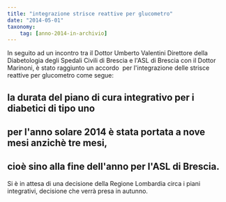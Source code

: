 ```yaml
---
title: "integrazione strisce reattive per glucometro"
date: "2014-05-01"
taxonomy: 
    tag: [anno-2014-in-archivio]
---
```


In seguito ad un incontro tra il Dottor Umberto Valentini Direttore della Diabetologia degli Spedali Civili di Brescia e l'ASL di Brescia con il Dottor Marinoni, è stato raggiunto un accordo  per l'integrazione delle strisce reattive per glucometro come segue:

## la durata del piano di cura integrativo per i diabetici di tipo uno  

## per l'anno solare 2014 è stata portata a nove mesi anzichè tre mesi,  

## cioè sino alla fine dell'anno per l'ASL di Brescia.

Si è in attesa di una decisione della Regione Lombardia circa i piani integrativi, decisione che verrà presa in autunno.
